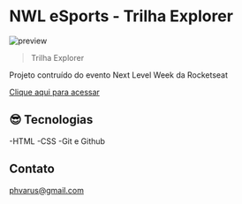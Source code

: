 # NWL eSports - Trilha Explorer

![preview]()

> Trilha Explorer

Projeto contruído do evento Next Level Week da Rocketseat

[Clique aqui para acessar](https://yleus.github.io/nlw/)

## 😎 Tecnologias 

-HTML
-CSS
-Git e Github

## Contato

phvarus@gmail.com
